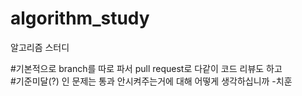 # algorithm_study
알고리즘 스터디

#기본적으로 branch를 따로 파서 pull request로 다같이 코드 리뷰도 하고 <br>
#기준미달(?) 인 문제는 통과 안시켜주는거에 대해 어떻게 생각하십니까 -치훈

